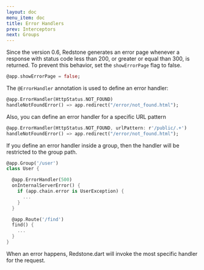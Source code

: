 ```yaml
---
layout: doc
menu_item: doc
title: Error Handlers
prev: Interceptors
next: Groups
---
```

Since the version 0.6, Redstone generates an error page whenever a response with status code less than 200, or greater 
or equal than 300, is returned. To prevent this behavior, set the `showErrorPage` flag to false.

```dart
@app.showErrorPage = false;
```

The `@ErrorHandler` annotation is used to define an error handler:

```dart
@app.ErrorHandler(HttpStatus.NOT_FOUND)
handleNotFoundError() => app.redirect("/error/not_found.html");
```

Also, you can define an error handler for a specific URL pattern

```dart
@app.ErrorHandler(HttpStatus.NOT_FOUND, urlPattern: r'/public/.+')
handleNotFoundError() => app.redirect("/error/not_found.html");
```

If you define an error handler inside a group, then the handler will be restricted to the group path.

```dart
@app.Group('/user')
class User {

  @app.ErrorHandler(500)
  onInternalServerError() {
    if (app.chain.error is UserException) {
      ...
    } 
  }

  @app.Route('/find')
  find() {
    ...
  }
}
```

When an error happens, Redstone.dart will invoke the most specific handler for the request.

